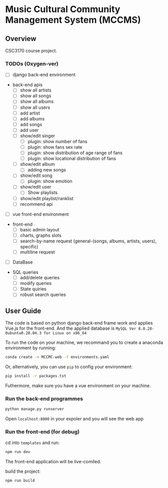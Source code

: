 # Music Cultural Community Management System (MCCMS)

## Overview
CSC3170 course project.

### TODOs (Oxygen-ver)

- [ ] django back-end environment
- back-end apis
  - [ ] show all artists
  - [ ] show all songs 
  - [ ] show all albums
  - [ ] show all users
  - [ ] add artist
  - [ ] add albums
  - [ ] add songs
  - [ ] add user
  - [ ] show/edit singer
    - [ ] plugin: show number of fans
    - [ ] plugin: show fans sex rate
    - [ ] plugin: show distribution of age range of fans
    - [ ] plugin: show locational distribution of fans
  - [ ] show/edit album
    - [ ] adding new songs
  - [ ] show/edit song
    - [ ] plugin: show emotion
  - [ ] show/edit user
    - [ ] Show playlists
  - [ ] show/edit playlist/ranklist
  - [ ] recommend api
- [ ] vue front-end environment
- front-end
  - [ ] basic admin layout
  - [ ] charts, graphs slots
  - [ ] search-by-name request (general-(songs, albums, artists, users), specific) 
  - [ ] multiline request
- [ ] DataBase
- SQL queries
  - [ ] add/delete queries
  - [ ] modify queries
  - [ ] State quiries
  - [ ] robust search queries

## User Guide

The code is based on python django back-end frame work and applies Vue.js for the front-end.
And the applied database is `MySQL Ver 8.0.28-0ubuntu0.20.04.3 for Linux on x86_64`

To run the code on your machine, we recommand you to create a anaconda environment by running:
```bash
conda create -n MCCMC-web -f environments.yaml
```

Or, alternatively, you can use `pip` to config your environment:
```bash
pip install -r packages.txt
```

Futhermore, make sure you have a vue environment on your machine.

### Run the back-end programmes
```bash
python manage.py runserver
```
Open `localhost:8000` in your expoler and you will see the web app

### Run the front-end (for debug)

cd into `templates` and run:

```bash
npm run dev
```

The front-end application will be live-comiled.

build the project:

```bash
npm run build
```

